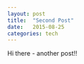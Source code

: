 ```yaml
---
layout: post
title:  "Second Post"
date:   2015-08-25 
categories: tech
---
```

Hi there - another post!!